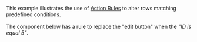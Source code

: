 This example illustrates the use of [Action Rules](https://livewire-powergrid.com/table/action-rules.html#action-rules) to alter rows matching predefined conditions.
<br/><br/>
The component below has a rule to replace the "edit button" when the _"ID is equal 5"_.
